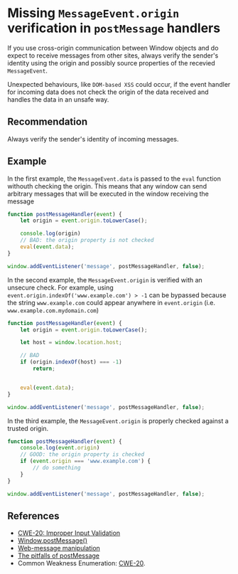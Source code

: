 # Missing `MessageEvent.origin` verification in `postMessage` handlers
If you use cross-origin communication between Window objects and do expect to receive messages from other sites, always verify the sender's identity using the origin and possibly source properties of the recevied `MessageEvent`.

Unexpected behaviours, like `DOM-based XSS` could occur, if the event handler for incoming data does not check the origin of the data received and handles the data in an unsafe way.


## Recommendation
Always verify the sender's identity of incoming messages.


## Example
In the first example, the `MessageEvent.data` is passed to the `eval` function withouth checking the origin. This means that any window can send arbitrary messages that will be executed in the window receiving the message


```javascript
function postMessageHandler(event) {
    let origin = event.origin.toLowerCase();

    console.log(origin)
    // BAD: the origin property is not checked
    eval(event.data);
}

window.addEventListener('message', postMessageHandler, false);

```
In the second example, the `MessageEvent.origin` is verified with an unsecure check. For example, using `event.origin.indexOf('www.example.com') > -1` can be bypassed because the string `www.example.com` could appear anywhere in `event.origin` (i.e. `www.example.com.mydomain.com`)


```javascript
function postMessageHandler(event) {
    let origin = event.origin.toLowerCase();

    let host = window.location.host;

    // BAD
    if (origin.indexOf(host) === -1)
        return;


    eval(event.data);
}

window.addEventListener('message', postMessageHandler, false);
```
In the third example, the `MessageEvent.origin` is properly checked against a trusted origin.


```javascript
function postMessageHandler(event) {
    console.log(event.origin)
    // GOOD: the origin property is checked
    if (event.origin === 'www.example.com') {
        // do something
    }
}

window.addEventListener('message', postMessageHandler, false);
```

## References
* [CWE-20: Improper Input Validation](https://cwe.mitre.org/data/definitions/20.html)
* [Window.postMessage()](https://developer.mozilla.org/en-US/docs/Web/API/Window/postMessage)
* [Web-message manipulation](https://portswigger.net/web-security/dom-based/web-message-manipulation)
* [The pitfalls of postMessage](https://labs.detectify.com/2016/12/08/the-pitfalls-of-postmessage/)
* Common Weakness Enumeration: [CWE-20](https://cwe.mitre.org/data/definitions/20.html).

